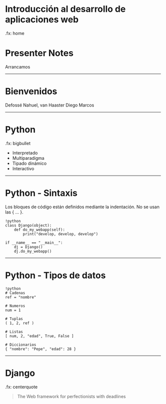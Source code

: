 # Introducción al desarrollo de aplicaciones web

.fx: home

# Presenter Notes

Arrancamos

----

# Bienvenidos

Defossé Nahuel, van Haaster Diego Marcos

----

# Python

.fx: bigbullet

* Interpretado
* Multiparadigma
* Tipado dinámico
* Interactivo

---

# Python - Sintaxis

Los bloques de código están definidos mediante la indentación. No se usan las { ... }.

    !python
    class Django(object):
        def do_my_webapp(self):
            print("develop, develop, develop")
    
    if __name__ == "__main__":
        dj = Django()
        dj.do_my_webapp()
        
---

# Python - Tipos de datos

    !python
    # Cadenas
    ref = "nombre"
    
    # Numeros
    num = 1

    # Tuplas
    ( 1, 2, ref )

    # Listas
    [ num, 2, "edad", True, False ]
    
    # Diccionarios
    { "nombre": "Pepe", "edad": 28 }

---

# Django

.fx: centerquote

> The Web framework for perfectionists with deadlines